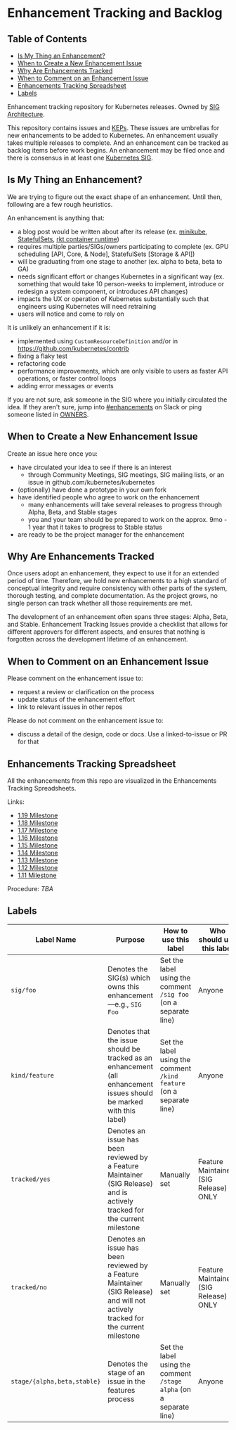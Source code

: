 # Enhancement Tracking and Backlog

## Table of Contents
- [Is My Thing an Enhancement?](#is-my-thing-an-enhancement)
- [When to Create a New Enhancement Issue](#when-to-create-a-new-enhancement-issue)
- [Why Are Enhancements Tracked](#why-are-enhancements-tracked)
- [When to Comment on an Enhancement Issue](#when-to-comment-on-an-enhancement-issue)
- [Enhancements Tracking Spreadsheet](#enhancements-tracking-spreadsheet)
- [Labels](#labels)

Enhancement tracking repository for Kubernetes releases. Owned by [SIG Architecture](https://git.k8s.io/community/sig-architecture#enhancements).

This repository contains issues and [KEPs](https://git.k8s.io/enhancements/keps). These issues are umbrellas for new enhancements to be added to Kubernetes. An enhancement usually takes multiple releases to complete. And an enhancement can be tracked as backlog items before work begins. An enhancement may be filed once and there is consensus in at least one [Kubernetes SIG](https://git.k8s.io/community/sig-list.md).

## Is My Thing an Enhancement?

We are trying to figure out the exact shape of an enhancement. Until then, following are a few rough heuristics.

An enhancement is anything that:

- a blog post would be written about after its release (ex. [minikube](https://kubernetes.io/blog/2016/07/minikube-easily-run-kubernetes-locally/), [StatefulSets](https://kubernetes.io/blog/2016/07/thousand-instances-of-cassandra-using-kubernetes-pet-set/), [rkt container runtime](https://kubernetes.io/blog/2016/07/rktnetes-brings-rkt-container-engine-to-kubernetes/))
- requires multiple parties/SIGs/owners participating to complete (ex. GPU scheduling [API, Core, & Node], StatefulSets [Storage & API])
- will be graduating from one stage to another (ex. alpha to beta, beta to GA)
- needs significant effort or changes Kubernetes in a significant way (ex. something that would take 10 person-weeks to implement, introduce or redesign a system component, or introduces API changes)
- impacts the UX or operation of Kubernetes substantially such that engineers using Kubernetes will need retraining
- users will notice and come to rely on

It is unlikely an enhancement if it is:
- implemented using `CustomResourceDefinition` and/or in https://github.com/kubernetes/contrib
- fixing a flaky test
- refactoring code
- performance improvements, which are only visible to users as faster API operations, or faster control loops
- adding error messages or events

If you are not sure, ask someone in the SIG where you initially circulated the idea. If they aren't sure, jump into
[#enhancements](https://kubernetes.slack.com/messages/enhancements/) on Slack or ping someone listed in [OWNERS](https://github.com/kubernetes/enhancements/blob/master/OWNERS).

## When to Create a New Enhancement Issue

Create an issue here once you:
- have circulated your idea to see if there is an interest
   - through Community Meetings, SIG meetings, SIG mailing lists, or an issue in github.com/kubernetes/kubernetes
- (optionally) have done a prototype in your own fork
- have identified people who agree to work on the enhancement
  - many enhancements will take several releases to progress through Alpha, Beta, and Stable stages
  - you and your team should be prepared to work on the approx. 9mo - 1 year that it takes to progress to Stable status
- are ready to be the project manager for the enhancement

## Why Are Enhancements Tracked

Once users adopt an enhancement, they expect to use it for an extended period of time. Therefore, we hold new enhancements to a high standard of conceptual integrity and require consistency with other parts of the system, thorough testing, and complete documentation. As the project grows, no single person can track whether all those requirements are met. 

The development of an enhancement often spans three stages: Alpha, Beta, and Stable. Enhancement Tracking Issues provide a checklist that allows for different approvers for different aspects, and ensures that nothing is forgotten across the
development lifetime of an enhancement.

## When to Comment on an Enhancement Issue

Please comment on the enhancement issue to:
- request a review or clarification on the process
- update status of the enhancement effort
- link to relevant issues in other repos

Please do not comment on the enhancement issue to:
- discuss a detail of the design, code or docs. Use a linked-to-issue or PR for that

## Enhancements Tracking Spreadsheet

All the enhancements from this repo are visualized in the Enhancements Tracking Spreadsheets.

Links:
- [1.19 Milestone](https://bit.ly/k8s-1-19-enhancements)
- [1.18 Milestone](https://bit.ly/k8s-1-18-enhancements)
- [1.17 Milestone](https://bit.ly/k8s117-enhancement-tracking)
- [1.16 Milestone](https://bit.ly/k8s116-enhancement-tracking)
- [1.15 Milestone](https://bit.ly/115-enhancements)
- [1.14 Milestone](https://bit.ly/k8s114-enhancements)
- [1.13 Milestone](https://bit.ly/k8s113-features)
- [1.12 Milestone](https://bit.ly/k8s112-features)
- [1.11 Milestone](http://bit.ly/k8s-features-111)

Procedure:
*TBA*

## Labels

| Label Name | Purpose | How to use this label | Who should use this label |
| ------ | ------ | ------ | ------ |
| `sig/foo` | Denotes the SIG(s) which owns this enhancement—e.g., `SIG Foo` | Set the label using the comment `/sig foo` (on a separate line) | Anyone |
| `kind/feature` | Denotes that the issue should be tracked as an enhancement (all enhancement issues should be marked with this label) | Set the label using the comment `/kind feature` (on a separate line) | Anyone |
| `tracked/yes` | Denotes an issue has been reviewed by a Feature Maintainer (SIG Release) and is actively tracked for the current milestone | Manually set | Feature Maintainers (SIG Release) ONLY |
| `tracked/no` | Denotes an issue has been reviewed by a Feature Maintainer (SIG Release) and will not actively tracked for the current milestone | Manually set | Feature Maintainers (SIG Release) ONLY |
| `stage/{alpha,beta,stable}` | Denotes the stage of an issue in the features process | Set the label using the comment `/stage alpha` (on a separate line) | Anyone |
